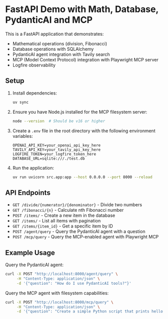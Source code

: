 # FastAPI Demo with Math, Database, PydanticAI and MCP

This is a FastAPI application that demonstrates:
- Mathematical operations (division, Fibonacci)
- Database operations with SQLAlchemy
- PydanticAI agent integration with Tavily search
- MCP (Model Context Protocol) integration with Playwright MCP server
- Logfire observability

## Setup

1. Install dependencies:
   ```bash
   uv sync
   ```

2. Ensure you have Node.js installed for the MCP filesystem server:
   ```bash
   node --version  # Should be v16 or higher
   ```

3. Create a `.env` file in the root directory with the following environment variables:
   ```
   OPENAI_API_KEY=your_openai_api_key_here
   TAVILY_API_KEY=your_tavily_api_key_here
   LOGFIRE_TOKEN=your_logfire_token_here
   DATABASE_URL=sqlite:///./test.db
   ```

4. Run the application:
   ```bash
   uv run uvicorn src.app:app --host 0.0.0.0 --port 8000 --reload
   ```

## API Endpoints

- `GET /divide/{numerator}/{denominator}` - Divide two numbers
- `GET /fibonacci/{n}` - Calculate nth Fibonacci number
- `POST /items/` - Create a new item in the database
- `GET /items/` - List all items with pagination
- `GET /items/{item_id}` - Get a specific item by ID
- `POST /agent/query` - Query the PydanticAI agent with a question
- `POST /mcp/query` - Query the MCP-enabled agent with Playwright MCP

## Example Usage

Query the PydanticAI agent:
```bash
curl -X POST "http://localhost:8000/agent/query" \
     -H "Content-Type: application/json" \
     -d '{"question": "How do I use PydanticAI tools?"}'
```

Query the MCP agent with filesystem capabilities:
```bash
curl -X POST "http://localhost:8000/mcp/query" \
     -H "Content-Type: application/json" \
     -d '{"question": "Create a simple Python script that prints hello world and save it to hello.py"}'
```

